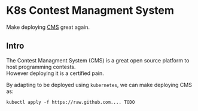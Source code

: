 # K8s Contest Managment System
Make deploying [CMS](https://github.com/cms-dev/cms) great again.

## Intro
The Contest Managment System (CMS) is a great open source platform to host programming contests.  
However deploying it is a certified pain. 

By adapting to be deployed using `kubernetes`, we can make deploying CMS as:
```
kubectl apply -f https://raw.github.com.... TODO
```


